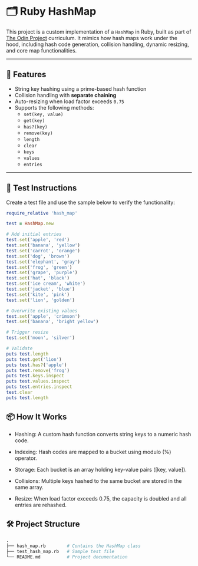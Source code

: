 # 🗂️ Ruby HashMap

This project is a custom implementation of a `HashMap` in Ruby, built as part of [The Odin Project](https://www.theodinproject.com/) curriculum. It mimics how hash maps work under the hood, including hash code generation, collision handling, dynamic resizing, and core map functionalities.

---

## 🚀 Features

- String key hashing using a prime-based hash function
- Collision handling with **separate chaining**
- Auto-resizing when load factor exceeds `0.75`
- Supports the following methods:
  - `set(key, value)`
  - `get(key)`
  - `has?(key)`
  - `remove(key)`
  - `length`
  - `clear`
  - `keys`
  - `values`
  - `entries`

---

## 🧪 Test Instructions

Create a test file and use the sample below to verify the functionality:

```ruby
require_relative 'hash_map'

test = HashMap.new

# Add initial entries
test.set('apple', 'red')
test.set('banana', 'yellow')
test.set('carrot', 'orange')
test.set('dog', 'brown')
test.set('elephant', 'gray')
test.set('frog', 'green')
test.set('grape', 'purple')
test.set('hat', 'black')
test.set('ice cream', 'white')
test.set('jacket', 'blue')
test.set('kite', 'pink')
test.set('lion', 'golden')

# Overwrite existing values
test.set('apple', 'crimson')
test.set('banana', 'bright yellow')

# Trigger resize
test.set('moon', 'silver')

# Validate
puts test.length
puts test.get('lion')
puts test.has?('apple')
puts test.remove('frog')
puts test.keys.inspect
puts test.values.inspect
puts test.entries.inspect
test.clear
puts test.length
```

## 📦 How It Works
- Hashing: A custom hash function converts string keys to a numeric hash code.

- Indexing: Hash codes are mapped to a bucket using modulo (%) operator.

- Storage: Each bucket is an array holding key-value pairs ([key, value]).

- Collisions: Multiple keys hashed to the same bucket are stored in the same array.

- Resize: When load factor exceeds 0.75, the capacity is doubled and all entries are rehashed.

## 🛠️ Project Structure
```graphql
.
├── hash_map.rb        # Contains the HashMap class
├── test_hash_map.rb   # Sample test file
└── README.md          # Project documentation
```

